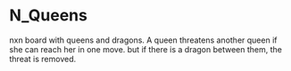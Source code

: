 # N_Queens
nxn board with queens and dragons. A queen threatens another queen if she can reach her in one move. but if there is a dragon between them, the threat is removed. 
